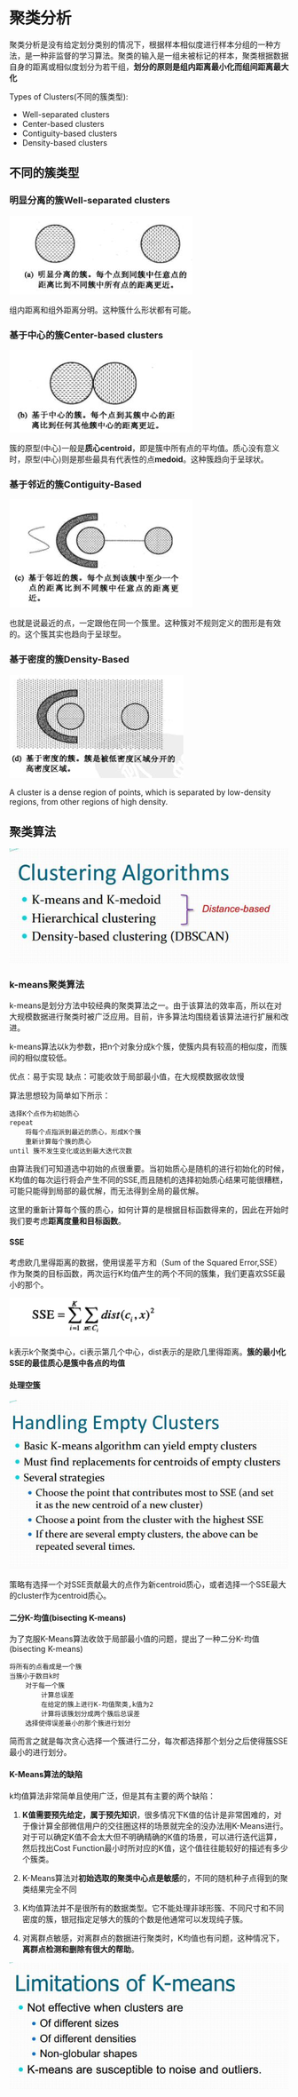 # 聚类分析
聚类分析是没有给定划分类别的情况下，根据样本相似度进行样本分组的一种方法，是一种非监督的学习算法。聚类的输入是一组未被标记的样本，聚类根据数据自身的距离或相似度划分为若干组，**划分的原则是组内距离最小化而组间距离最大化**

Types of Clusters(不同的簇类型):

 - Well-separated clusters
 - Center-based clusters
 - Contiguity-based clusters
 - Density-based clusters

## 不同的簇类型

### 明显分离的簇Well-separated clusters

![](image/cluster0.jpg)

组内距离和组外距离分明。这种簇什么形状都有可能。

### 基于中心的簇Center-based clusters

![](image/cluster1.jpg)

簇的原型(中心)一般是**质心centroid**，即是簇中所有点的平均值。质心没有意义时，原型(中心)则是那些最具有代表性的点**medoid**。这种簇趋向于呈球状。

### 基于邻近的簇Contiguity-Based

![](image/cluster2.jpg)

也就是说最近的点，一定跟他在同一个簇里。这种簇对不规则定义的图形是有效的。这个簇其实也趋向于呈球型。

### 基于密度的簇Density-Based

![](image/cluster3.jpg)

A cluster is a dense region of points, which is separated
by low-density regions, from other regions of high
density.

## 聚类算法

![](image/cluster4.jpg)

### k-means聚类算法
k-means是划分方法中较经典的聚类算法之一。由于该算法的效率高，所以在对大规模数据进行聚类时被广泛应用。目前，许多算法均围绕着该算法进行扩展和改进。

k-means算法以k为参数，把n个对象分成k个簇，使簇内具有较高的相似度，而簇间的相似度较低。

优点：易于实现
缺点：可能收敛于局部最小值，在大规模数据收敛慢

算法思想较为简单如下所示：

```
选择K个点作为初始质心
repeat
    将每个点指派到最近的质心，形成K个簇
    重新计算每个簇的质心
until 簇不发生变化或达到最大迭代次数
```

由算法我们可知道选中初始的点很重要。当初始质心是随机的进行初始化的时候，K均值的每次运行将会产生不同的SSE,而且随机的选择初始质心结果可能很糟糕，可能只能得到局部的最优解，而无法得到全局的最优解。

这里的重新计算每个簇的质心，如何计算的是根据目标函数得来的，因此在开始时我们要考虑**距离度量和目标函数**。

#### SSE

考虑欧几里得距离的数据，使用误差平方和（Sum of the Squared Error,SSE）作为聚类的目标函数，两次运行K均值产生的两个不同的簇集，我们更喜欢SSE最小的那个。

![](image/cluster0.png)

k表示k个聚类中心，ci表示第几个中心，dist表示的是欧几里得距离。**簇的最小化SSE的最佳质心是簇中各点的均值**

#### 处理空簇

![](image/cluster5.jpg)

策略有选择一个对SSE贡献最大的点作为新centroid质心，或者选择一个SSE最大的cluster作为centroid质心。

#### 二分K-均值(bisecting K-means)
为了克服K-Means算法收敛于局部最小值的问题，提出了一种二分K-均值(bisecting K-means)

```
将所有的点看成是一个簇
当簇小于数目k时
    对于每一个簇
        计算总误差
        在给定的簇上进行K-均值聚类,k值为2
        计算将该簇划分成两个簇后总误差
    选择使得误差最小的那个簇进行划分
```

简而言之就是每次贪心选择一个簇进行二分，每次都选择那个划分之后使得簇SSE最小的进行划分。

#### K-Means算法的缺陷
k均值算法非常简单且使用广泛，但是其有主要的两个缺陷：

1. **K值需要预先给定，属于预先知识**，很多情况下K值的估计是非常困难的，对于像计算全部微信用户的交往圈这样的场景就完全的没办法用K-Means进行。对于可以确定K值不会太大但不明确精确的K值的场景，可以进行迭代运算，然后找出Cost Function最小时所对应的K值，这个值往往能较好的描述有多少个簇类。

2. K-Means算法对**初始选取的聚类中心点是敏感**的，不同的随机种子点得到的聚类结果完全不同

3. K均值算法并不是很所有的数据类型。它不能处理非球形簇、不同尺寸和不同密度的簇，银冠指定足够大的簇的个数是他通常可以发现纯子簇。

4. 对离群点敏感，对离群点的数据进行聚类时，K均值也有问题，这种情况下，**离群点检测和删除有很大的帮助**。

![](image/cluster6.jpg)
